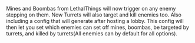 Mines and Boombas from LethalThings will now trigger on any enemy stepping on them. Now Turrets will also target and kill enemies too. Also including a config that will generate after hosting a lobby. This config will then let you set which enemies can set off mines, boombas, be targeted by turrets, and killed by turrets(All enemies can by default for all options).